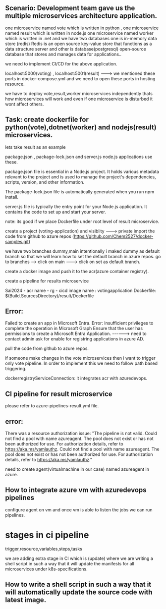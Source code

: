 
## Scenario: Development team gave us the multiple microservices architecture application.

one microservice named vote which is written in python , one microservice named result which is written in node.js
one microservice named worker which is written in .net and we have two databases one is in-memory data store (redis) Redis is an open source key-value store that functions as a data structure server and other is database(postgresql)  open-source database that stores and manages data for applications..

we need to implement CI/CD for the above application.

localhost:5000(voting) , localhost:5001(result) ---> we mentioned  these ports in docker-compose.yml and we need to open these ports in hosting resource.

we have to deploy  vote,result,worker microservices independently thats how microservices will work and  even if one microservice is disturbed it wont affect others.


## Task: create dockerfile for python(vote),dotnet(worker) and nodejs(result) microservices.



lets take result as an example

package.json , package-lock.json and server.js node.js applications use these.

package.json file is essential in a Node.js project. It holds various metadata relevant to the project and is used to manage the project's dependencies, scripts, version, and other information.

The package-lock.json file is automatically generated when you run npm install.

server.js file is typically the entry point for your Node.js application. It contains the code to set up and start your server.



note: its good if we place Dockerfile under root level of result microservice.

 create a project (voting-application) and visiblity ---> private
import the code from github  to azure repos (https://github.com/Chem2527/docker-samples.git)

we have two branches dummy,main intentionally i maked dummy as default branch so that we will learn how to set the default branch in azure repos.
go to branches --> click on main ---> click on set as default branch.

create a docker image and push it to the acr(azure container registry).

create a pipeline for results microservice

Sai2024 - acr name - rg - cicd
image name : votingapplication
Dockerfile:   $(Build.SourcesDirectory)/result/Dockerfile

## Error: 
Failed to create an app in Microsoft Entra. Error: Insufficient privileges to complete the operation in Microsoft Graph Ensure that the user has permissions to create a Microsoft Entra Application. ------> need to contact admin ask for enable for registring applications in azure AD.

pull the code from github to azure repos.

if someone make changes in the vote microservices then i want to trigger only vote pipeline.
In order to implement this we need to follow path based triggering.

dockerregistryServiceConnection: it integrates  acr with azuredevops.

## CI pipeline for result microservice 
please refer to azure-pipelines-result.yml file.

## error:
There was a resource authorization issue: "The pipeline is not valid. Could not find a pool with name azureagent. The pool does not exist or has not been authorized for use. For authorization details, refer to https://aka.ms/yamlauthz. Could not find a pool with name azureagent. The pool does not exist or has not been authorized for use. For authorization details, refer to https://aka.ms/yamlauthz."

need to create  agent(virtualmachine in our case) named azureagent in azure.

## How to integrate azure vm with azuredevops pipelines
configure agent on vm and once vm is able to listen the jobs we can run pipelines.
# stages in ci pipeline
trigger,resource,variables,steps,tasks

we are adding extra stage in CI which is (update) where we are writing a shell script in such a way that it will update the manifests for all microservices under k8s-specifications.

## How to write  a shell script in such a way that it will automatically  update the source code with latest image.




